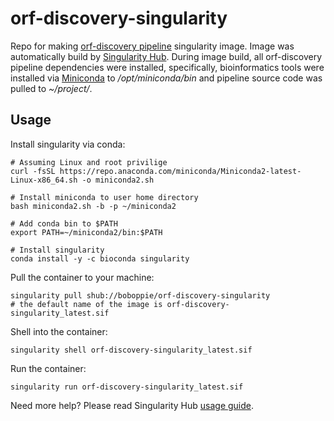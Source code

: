 # orf-discovery-singularity
Repo for making [orf-discovery pipeline](https://github.com/boboppie/orf-discovery) singularity image. Image was automatically build by [Singularity Hub](https://singularity-hub.org/). During image build, all orf-discovery pipeline dependencies were installed, specifically, bioinformatics tools were installed via [Miniconda](https://docs.conda.io/en/latest/miniconda.html) to */opt/miniconda/bin* and pipeline source code was pulled to *~/project/*.

## Usage

Install singularity via conda:

    # Assuming Linux and root privilige
    curl -fsSL https://repo.anaconda.com/miniconda/Miniconda2-latest-Linux-x86_64.sh -o miniconda2.sh
    
    # Install miniconda to user home directory
    bash miniconda2.sh -b -p ~/miniconda2
    
    # Add conda bin to $PATH
    export PATH=~/miniconda2/bin:$PATH
    
    # Install singularity
    conda install -y -c bioconda singularity
    
Pull the container to your machine:

    singularity pull shub://boboppie/orf-discovery-singularity
    # the default name of the image is orf-discovery-singularity_latest.sif

Shell into the container:

    singularity shell orf-discovery-singularity_latest.sif

Run the container:

    singularity run orf-discovery-singularity_latest.sif

Need more help? Please read Singularity Hub [usage guide](https://github.com/singularityhub/singularityhub.github.io/wiki/Deploy#order-of-operations).
